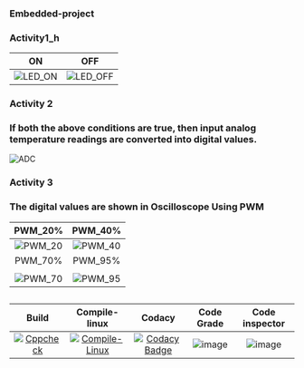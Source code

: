 ### Embedded-project
### Activity1_h
|ON|OFF|
|:--:|:--:|
|![LED_ON](https://user-images.githubusercontent.com/66767118/126944280-d6363384-3809-4739-8d22-a258dfc07f90.png)|![LED_OFF](https://user-images.githubusercontent.com/66767118/126944418-efecb3ee-5dbf-4758-9873-dde2612acf2b.png)|
### Activity 2
### If both the above conditions are true, then input analog temperature readings are converted into digital values.
![ADC](https://user-images.githubusercontent.com/66767118/127318075-bc3b4946-06e6-4371-8451-99b08f37009d.png)
 ### Activity 3
 ### The digital values are shown in Oscilloscope Using PWM
 |PWM_20%|PWM_40%|
|:--:|:--:|
|![PWM_20](https://user-images.githubusercontent.com/66767118/127318729-142c64eb-7be5-4782-8426-cbd53d36671f.png)|![PWM_40](https://user-images.githubusercontent.com/66767118/127318775-a53b888b-b725-4efc-9923-5a78936f53c2.png)
|PWM_70%|PWM_95%|
|   |   |
![PWM_70](https://user-images.githubusercontent.com/66767118/127318903-475e35b0-20b0-4b9f-8086-dd45d9d85d19.png)|![PWM_95](https://user-images.githubusercontent.com/66767118/127318938-8a597255-25da-4a88-9361-0000b8485dbd.png)
##
|Build|Compile-linux|Codacy|Code Grade|Code inspector|
|:---:|:---:|:---:|:---:|:---:|
[![Cppcheck](https://github.com/navya50043/embedded-project/actions/workflows/CodeQuality.yml/badge.svg)](https://github.com/navya50043/embedded-project/actions/workflows/CodeQuality.yml) |[![Compile-Linux](https://github.com/navya50043/embedded-project/actions/workflows/compile.yml/badge.svg)](https://github.com/navya50043/embedded-project/actions/workflows/compile.yml) |[![Codacy Badge](https://app.codacy.com/project/badge/Grade/d0da63bcb3a94c2f98cc8883f28e7079)](https://www.codacy.com/gh/navya50043/embedded-project/dashboard?utm_source=github.com&amp;utm_medium=referral&amp;utm_content=navya50043/embedded-project&amp;utm_campaign=Badge_Grade)| ![image](https://user-images.githubusercontent.com/66767118/127456761-33c1975e-5021-4a1c-9096-d43d4cabc87a.png) |![image](https://user-images.githubusercontent.com/66767118/127456851-a4fb2a49-9813-48bd-aacc-9fea753fc009.png)
